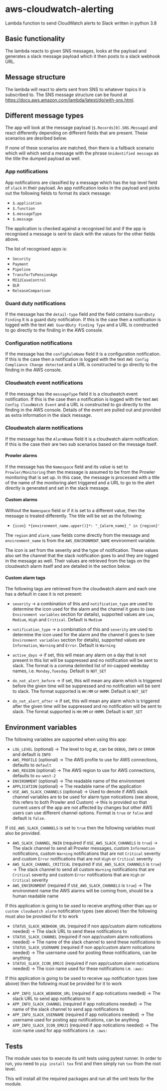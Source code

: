 # aws-cloudwatch-alerting
Lambda function to send CloudWatch alerts to Slack written in python 3.8

## Basic functionality

The lambda reacts to given SNS messages, looks at the payload and generates a slack message payload which it then posts to a slack webhook URL.

## Message structure

The lambda will react to alerts sent from SNS to whatever topics it is subscribed to. The SNS message structure can be found at https://docs.aws.amazon.com/lambda/latest/dg/with-sns.html.

## Different message types

The app will look at the message payload (`$.Records[0].SNS.Message`) and react differently depending on different fields that are present. These scenarios are desribed below.

If none of these scenarios are matched, then there is a fallback scenario which will which send a message with the phrase `Unidentified message` as the title the dumped payload as well.

### App notifications

App notifications are classified by a message which has the top level field of `slack` in their payload. An app notification looks in the payload and picks out the following fields to format its slack message:

* `$.application`
* `$.function`
* `$.messageType`
* `$.message`

The application is checked against a recognised list and if the app is recognised a message is sent to slack with the values for the other fields above.

The list of recognised apps is:

* `Security`
* `Payment`
* `Pipeline`
* `TransferToPensionAge`
* `MI12CaseControl`
* `QLR`
* `ReleaseComparison`

### Guard duty notifications

If the message has the `detail-type` field and the field contains `GuardDuty Finding` it is a guard duty notification. If this is the case then a notification is logged with the text `AWS GuardDuty Finding Type` and a URL is constructed to go directly to the finding in the AWS console.

### Configuration notifications

If the message has the `configRuleName` field it is a configuration notification. If this is the case then a notification is logged with the text `AWS Config Compliance Change detected` and a URL is constructed to go directly to the finding in the AWS console.

### Cloudwatch event notifications

If the message has the `messageType` field it is a cloudwatch event notification. If this is the case then a notification is logged with the text `AWS Config CloudWatch Event` and a URL is constructed to go directly to the finding in the AWS console. Details of the event are pulled out and provided as extra information in the slack message.

### Cloudwatch alarm notifications

If the message has the `AlarmName` field it is a cloudwatch alarm notification. If this is the case their are two sub scenarios based on the message itself.

#### Prowler alarms

If the message has the `Namespace` field and its value is set to `Prowler/Monitoring` then the message is assumed to be from the Prowler monitoring that is set up. In this case, the message is processed with a title of the name of the monitoring alert triggered and a URL to go to the alert directly is generated and set in the slack message.

#### Custom alarms

Without the `Namespace` field or if it is set to a different value, then the message is treated differently. The title will be set as the following:

* `{icon} *{environment_name.upper()}*: "_{alarm_name}_" in {region}'`

The `region` and `alarm_name` fields come directly from the message and `environment_name` is from the `AWS_ENVIRONMENT_NAME` environment variable.

The icon is set from the severity and the type of notification. These values also set the channel that the slack notification goes to and they are logged in the message as well. Their values are retrieved from the tags on the cloudwatch alarm itself and are detailed in the section below.

#### Custom alarm tags

The following tags are retrieved from the cloudwatch alarm and each one has a default in case it is not present:

* `severity` -> a combination of this and `notification_type` are used to determine the icon used for the alarm and the channel it goes to (see `Environment variables` section for details), supported values are `Low`, `Medium`, `High` and `Critical`. Default is `Medium`

* `notification_type` -> a combination of this and `severity` are used to determine the icon used for the alarm and the channel it goes to (see `Environment variables` section for details), supported values are `Information`, `Warning` and `Error`. Default is `Warning`

* `active_days` -> if set, this will mean any alarm on a day that is not present in this list will be suppressed and no notification will be sent to slack. The format is a comma delimited list of ini-capped weekday names, i.e. `Monday,Tuesday`. Default is `NOT_SET`

* `do_not_alert_before` -> if set, this will mean any alarm which is triggered before the given time will be suppressed and no notification will be sent to slack. The format supported is `HH:MM` or `HHMM`. Default is `NOT_SET`

* `do_not_alert_after` -> if set, this will mean any alarm which is triggered after the given time will be suppressed and no notification will be sent to slack. The format supported is `HH:MM` or `HHMM`. Default is `NOT_SET`

## Environment variables

The following variables are supported when using this app:

* `LOG_LEVEL` (optional) -> The level to log at, can be `DEBUG`, `INFO` or `ERROR` and default is `INFO`
* `AWS_PROFILE` (optional) -> The AWS profile to use for AWS connections, defaults to `default`
* `AWS_REGION` (optional) -> The AWS region to use for AWS connections, defaults to `eu-west-2`
* `ENVIRONMENT` (optional) -> The readable name of the environment
* `APPLICATION` (optional) -> The readable name of the application
* `USE_AWS_SLACK_CHANNELS` (optional) -> Used to denote if AWS slack channel variables are to be used for alarm type notications (see above, this refers to both Prowler and Custom) -> this is provided so that current users of the app are not affected by changes but other AWS users can use different channel options. Format is `true` or `false` and default is `false`.

If `USE_AWS_SLACK_CHANNELS` is set to `true` then the following variables must also be provided.

* `AWS_SLACK_CHANNEL_MAIN` (required if `USE_AWS_SLACK_CHANNELS` is `true`) -> The slack channel to send all Prowler messages, custom `Information` notifications, custom `Warning` notifications that are not `Critical` severity and custom `Error` notifications that are not `High` or `Critical` severity
* `AWS_SLACK_CHANNEL_CRITICAL` (required if `USE_AWS_SLACK_CHANNELS` is `true`) -> The slack channel to send all custom `Warning` notifications that are `Critical` severity and custom `Error` notifications that are `High` or `Critical` severity
* `AWS_ENVIRONMENT` (required if `USE_AWS_SLACK_CHANNELS` is `true`) -> The environment name the AWS alarms will be coming from, should be a human readable name

If this application is going to be used to receive anything other than `app` or `custom cloudwatch alarm` notification types (see above) then the following must also be provided for it to work

* `STATUS_SLACK_WEBHOOK_URL` (required if non app/custom alarm notications needed) -> The slack URL to send these notifications to
* `STATUS_SLACK_CHANNEL` (required if non app/custom alarm notications needed) -> The name of the slack channel to send these notifications to
* `STATUS_SLACK_USERNAME` (required if non app/custom alarm notications needed) -> The username used for posting these notifications, can be anything
* `STATUS_SLACK_ICON_EMOJI` (required if non app/custom alarm notications needed) -> The icon name used for these notifications i.e. `:aws:`

If this application is going to be used to receive `app` notification types (see above) then the following must be provided for it to work

* `APP_INFO_SLACK_WEBHOOK_URL` (required if app notications needed) -> The slack URL to send app notifications to
* `APP_INFO_SLACK_CHANNEL` (required if app notications needed) -> The name of the slack channel to send app notifications to
* `APP_INFO_SLACK_USERNAME` (required if app notications needed) -> The username used for posting app notifications, can be anything
* `APP_INFO_SLACK_ICON_EMOJI` (required if app notications needed) -> The icon name used for app notifications i.e. `:aws:`

## Tests

The module uses tox to execute its unit tests using pytest runner. In order to run, you need to `pip install tox` first and then simply run `tox` from the root level.

This will install all the required packages and run all the unit tests for the module.
